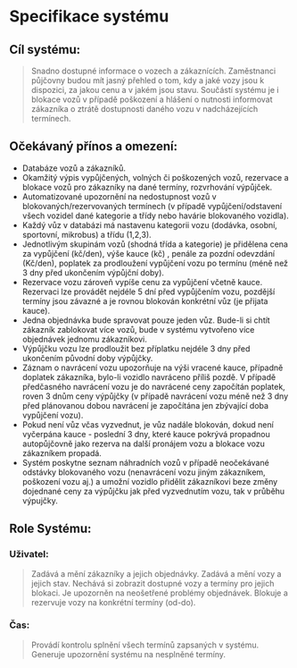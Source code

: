 # Specifikace systému #

## Cíl systému: ##
> Snadno dostupné informace o vozech a zákaznících. Zaměstnanci půjčovny budou mít jasný přehled o tom, kdy a jaké vozy jsou k dispozici, za jakou cenu a v jakém jsou stavu. Součástí systému je i blokace vozů v případě poškození a hlášení o nutnosti informovat zákazníka o ztrátě dostupnosti daného vozu v nadcházejících termínech.

## Očekávaný přínos a omezení: ##
  * Databáze vozů a zákazníků.
  * Okamžitý výpis vypůjčených, volných či poškozených vozů, rezervace a blokace vozů pro zákazníky na dané termíny, rozvrhování výpůjček.
  * Automatizované upozornění na nedostupnost vozů v blokovaných/rezervovaných termínech (v případě vypůjčení/odstavení všech vozidel dané kategorie a třídy nebo havárie blokovaného vozidla).
  * Každý vůz v databázi má nastavenu kategorii vozu (dodávka, osobní, sportovní, mikrobus) a třídu (1,2,3).
  * Jednotlivým skupinám vozů (shodná třída a kategorie) je přidělena cena za vypůjčení (kč/den), výše kauce (kč) , penále za pozdní odevzdání (Kč/den), poplatek za prodloužení vypůjčení vozu po termínu (méně než 3 dny před ukončením výpůjční doby).
  * Rezervace vozu zároveň vypíše cenu za vypůjčení včetně kauce. Rezervaci lze provádět nejdéle 5 dní před vypůjčením vozu, pozdější termíny jsou závazné a je rovnou blokován konkrétní vůz (je přijata kauce).
  * Jedna objednávka bude spravovat pouze jeden vůz. Bude-li si chtít zákazník zablokovat více vozů, bude v systému vytvořeno více objednávek jednomu zákazníkovi.
  * Výpůjčku vozu lze prodloužit bez příplatku nejdéle 3 dny před ukončením původní doby výpůjčky.
  * Záznam o navrácení vozu upozorňuje na výši vracené kauce, případně doplatek zákazníka, bylo-li vozidlo navráceno příliš pozdě. V případě předčasného navrácení vozu je do navrácené ceny započítán poplatek, roven 3 dnům ceny výpůjčky (v případě navrácení vozu méně než 3 dny před plánovanou dobou navrácení je započítána jen zbývající doba vypůjčení vozu).
  * Pokud není vůz včas vyzvednut, je vůz nadále blokován, dokud není vyčerpána kauce - poslední 3 dny, které kauce pokrývá propadnou autopůjčovně jako rezerva na další pronájem vozu a blokace vozu zákazníkem propadá.
  * Systém poskytne seznam náhradních vozů v případě neočekávané odstávky blokovaného vozu (nenavrácení vozu jiným zákazníkem, poškození vozu aj.) a umožní vozidlo přidělit zákazníkovi beze změny dojednané ceny za výpůjčku jak před vyzvednutím vozu, tak v průběhu výpujčky.

## Role Systému: ##
### Uživatel: ###
> Zadává a mění zákazníky a jejich objednávky. Zadává a mění vozy a jejich stav. Nechává si zobrazit dostupné vozy a termíny pro jejich blokaci. Je upozorněn na neošetřené problémy objednávek. Blokuje a rezervuje vozy na konkrétní termíny (od-do).
### Čas: ###
> Provádí kontrolu splnění všech termínů zapsaných v systému. Generuje upozornění systému na nesplněné termíny.